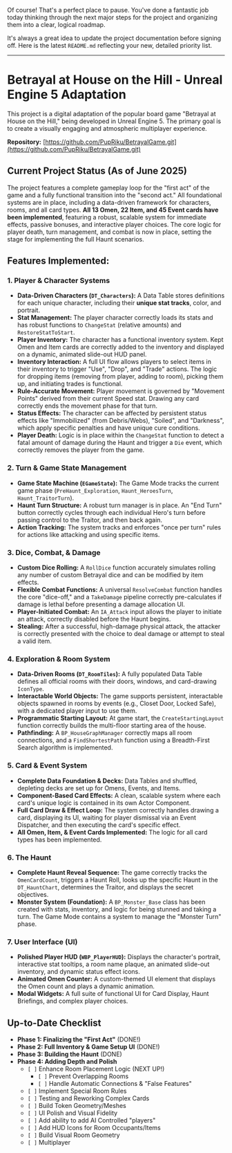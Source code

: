 Of course! That's a perfect place to pause. You've done a fantastic job today thinking through the next major steps for the project and organizing them into a clear, logical roadmap.

It's always a great idea to update the project documentation before signing off. Here is the latest `README.md` reflecting your new, detailed priority list.

---

# Betrayal at House on the Hill - Unreal Engine 5 Adaptation

This project is a digital adaptation of the popular board game "Betrayal at House on the Hill," being developed in Unreal Engine 5. The primary goal is to create a visually engaging and atmospheric multiplayer experience.

**Repository:** [https://github.com/PupRiku/BetrayalGame.git](https://github.com/PupRiku/BetrayalGame.git)

## Current Project Status (As of June 2025)

The project features a complete gameplay loop for the "first act" of the game and a fully functional transition into the "second act." All foundational systems are in place, including a data-driven framework for characters, rooms, and all card types. **All 13 Omen, 22 Item, and 45 Event cards have been implemented**, featuring a robust, scalable system for immediate effects, passive bonuses, and interactive player choices. The core logic for player death, turn management, and combat is now in place, setting the stage for implementing the full Haunt scenarios.

## Features Implemented:

### 1. Player & Character Systems

- **Data-Driven Characters (`DT_Characters`):** A Data Table stores definitions for each unique character, including their **unique stat tracks**, color, and portrait.
- **Stat Management:** The player character correctly loads its stats and has robust functions to `ChangeStat` (relative amounts) and `RestoreStatToStart`.
- **Player Inventory:** The character has a functional inventory system. Kept Omen and Item cards are correctly added to the inventory and displayed on a dynamic, animated slide-out HUD panel.
- **Inventory Interaction:** A full UI flow allows players to select items in their inventory to trigger "Use", "Drop", and "Trade" actions. The logic for dropping items (removing from player, adding to room), picking them up, and initiating trades is functional.
- **Rule-Accurate Movement:** Player movement is governed by "Movement Points" derived from their current Speed stat. Drawing any card correctly ends the movement phase for that turn.
- **Status Effects:** The character can be affected by persistent status effects like "Immobilized" (from Debris/Webs), "Soiled", and "Darkness", which apply specific penalties and have unique cure conditions.
- **Player Death:** Logic is in place within the `ChangeStat` function to detect a fatal amount of damage during the Haunt and trigger a `Die` event, which correctly removes the player from the game.

### 2. Turn & Game State Management

- **Game State Machine (`EGameState`):** The Game Mode tracks the current game phase (`PreHaunt_Exploration`, `Haunt_HeroesTurn`, `Haunt_TraitorTurn`).
- **Haunt Turn Structure:** A robust turn manager is in place. An "End Turn" button correctly cycles through each individual Hero's turn before passing control to the Traitor, and then back again.
- **Action Tracking:** The system tracks and enforces "once per turn" rules for actions like attacking and using specific items.

### 3. Dice, Combat, & Damage

- **Custom Dice Rolling:** A `RollDice` function accurately simulates rolling any number of custom Betrayal dice and can be modified by item effects.
- **Flexible Combat Functions:** A universal `ResolveCombat` function handles the core "dice-off," and a `TakeDamage` pipeline correctly pre-calculates if damage is lethal before presenting a damage allocation UI.
- **Player-Initiated Combat:** An `IA_Attack` input allows the player to initiate an attack, correctly disabled before the Haunt begins.
- **Stealing:** After a successful, high-damage physical attack, the attacker is correctly presented with the choice to deal damage or attempt to steal a valid item.

### 4. Exploration & Room System

- **Data-Driven Rooms (`DT_RoomTiles`):** A fully populated Data Table defines all official rooms with their doors, windows, and card-drawing `IconType`.
- **Interactable World Objects:** The game supports persistent, interactable objects spawned in rooms by events (e.g., Closet Door, Locked Safe), with a dedicated player input to use them.
- **Programmatic Starting Layout:** At game start, the `CreateStartingLayout` function correctly builds the multi-floor starting area of the house.
- **Pathfinding:** A `BP_HouseGraphManager` correctly maps all room connections, and a `FindShortestPath` function using a Breadth-First Search algorithm is implemented.

### 5. Card & Event System

- **Complete Data Foundation & Decks:** Data Tables and shuffled, depleting decks are set up for Omens, Events, and Items.
- **Component-Based Card Effects:** A clean, scalable system where each card's unique logic is contained in its own Actor Component.
- **Full Card Draw & Effect Loop:** The system correctly handles drawing a card, displaying its UI, waiting for player dismissal via an Event Dispatcher, and then executing the card's specific effect.
- **All Omen, Item, & Event Cards Implemented:** The logic for all card types has been implemented.

### 6. The Haunt

- **Complete Haunt Reveal Sequence:** The game correctly tracks the `OmenCardCount`, triggers a Haunt Roll, looks up the specific Haunt in the `DT_HauntChart`, determines the Traitor, and displays the secret objectives.
- **Monster System (Foundation):** A `BP_Monster_Base` class has been created with stats, inventory, and logic for being stunned and taking a turn. The Game Mode contains a system to manage the "Monster Turn" phase.

### 7. User Interface (UI)

- **Polished Player HUD (`WBP_PlayerHUD`):** Displays the character's portrait, interactive stat tooltips, a room name plaque, an animated slide-out inventory, and dynamic status effect icons.
- **Animated Omen Counter:** A custom-themed UI element that displays the Omen count and plays a dynamic animation.
- **Modal Widgets:** A full suite of functional UI for Card Display, Haunt Briefings, and complex player choices.

## Up-to-Date Checklist

- **Phase 1: Finalizing the "First Act"** (DONE!)
- **Phase 2: Full Inventory & Game Setup UI** (DONE!)
- **Phase 3: Building the Haunt** (DONE)
- **Phase 4: Adding Depth and Polish**
  - `[ ]` Enhance Room Placement Logic (NEXT UP!)
    - `[ ]` Prevent Overlapping Rooms
    - `[ ]` Handle Automatic Connections & "False Features"
  - `[ ]` Implement Special Room Rules
  - `[ ]` Testing and Reworking Complex Cards
  - `[ ]` Build Token Geometry/Meshes
  - `[ ]` UI Polish and Visual Fidelity
  - `[ ]` Add ability to add AI Controlled "players"
  - `[ ]` Add HUD Icons for Room Occupants/Items
  - `[ ]` Build Visual Room Geometry
  - `[ ]` Multiplayer
